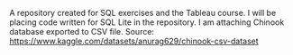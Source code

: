 A repository created for SQL exercises and the Tableau course. I will be placing code written for SQL Lite in the repository. I am attaching Chinook database exported to CSV file.
Source: https://www.kaggle.com/datasets/anurag629/chinook-csv-dataset
